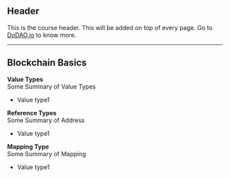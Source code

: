 ## Header
This is the course header. This will be added on top of every page. Go to [DoDAO.io](https://www.dodao.io) to know more.

 ---
 
 ## Blockchain Basics
 
 **Value Types**        
Some Summary of Value Types   
- Value type1
 
 **Reference Types**        
Some Summary of Address   
- Value type1
 
 **Mapping Type**        
Some Summary of Mapping   
- Value type1
 
 
